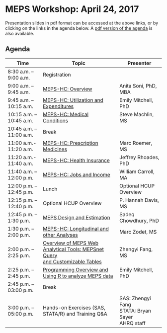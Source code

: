 # MEPS Workshop: April 24, 2017

Presentation slides in pdf format can be accessed at the above links, or by clicking on the links in the agenda below. A [pdf version of the agenda](Agenda_Final_April2017.pdf) is also available.

## Agenda

Time	| Topic |	Presenter
------|-------|----------
8:30 a.m. – 9:00 a.m.  | Registration |
9:00 a.m. – 9:45 a.m.	 | [MEPS-HC: Overview](01%20MEPS-HC%20Overview.pdf)	| Anita Soni, PhD, MBA
9:45 a.m. – 10:15 a.m. | [MEPS-HC: Utilization and Expenditures](02%20MEPS-HC%20Utilization.pdf)	|Emily Mitchell, PhD
10:15 a.m. – 10:45 a.m. |[MEPS-HC: Medical Conditions](03%20MEPS-HC%20Medical%20Conditions.pdf)	|Steve Machlin, MS
10:45 a.m. – 11:00 a.m.	|Break |
11:00 a.m.- 11:20 a.m.	|[MEPS-HC: Prescription Medicines](04%20MEPS-HC%20Prescription%20Meds.pdf)	|Marc Roemer, MS
11:20 a.m.- 11:40 a.m.	|[MEPS-HC: Health Insurance](05%20MEPS-HC%20Health%20Insurance.pdf)	|Jeffrey Rhoades, PhD
11:40 a.m. – 12:00 p.m.	|[MEPS-HC: Jobs and Income](06%20MEPS-HC%20JOBS.pdf)	|William Carroll, MA
12:00 p.m. – 12:45 p.m. | Lunch |	Optional HCUP Overview
12:15 p.m. – 12:40 p.m. | Optional HCUP Overview	|P. Hannah Davis, MS
12:45 p.m. – 1:30 p.m. |	[MEPS Design and Estimation](07%20MEPS-HC%20Design%20and%20Estimation.pdf)	|Sadeq Chowdhury, PhD
 1:30 p.m. – 2:00 p.m.|	[MEPS-HC: Longitudinal and other Analyses](08%20MEPS-HC%20Longitudinal-OtherAnalyses.pdf)	|Marc Zodet, MS
 2:00 p.m. – 2:25 p.m. |	[Overview of MEPS Web Analytical Tools: MEPSnet Query<br>and Customizable Tables](09%20MEPS-HC%20Web%20Analytical%20Tools_2014%20data.pdf)	|Zhengyi Fang, MS
2:25 p.m. – 2:45 p.m.	|[Programming Overview and Using R to analyze MEPS data](10%20MEPS-HC%20Programming%20Overview.pdf)	|Emily Mitchell, PhD
2:45 p.m. – 03:00 p.m.|	Break |
3:00 p.m. – 05:00 p.m.	|Hands-on Exercises (SAS, STATA/R) and Training Q&A	|SAS: Zhengyi Fang<br>STATA: Bryan Sayer<br>AHRQ staff

